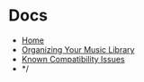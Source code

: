 # Docs

- [Home](./index.md)
- [Organizing Your Music Library](./library.md)
- [Known Compatibility Issues](./compatibility.md)
- */
